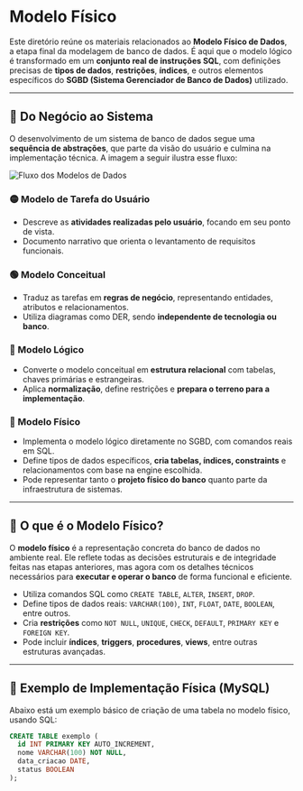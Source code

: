 # Modelo Físico

Este diretório reúne os materiais relacionados ao **Modelo Físico de Dados**, a etapa final da modelagem de banco de dados. É aqui que o modelo lógico é transformado em um **conjunto real de instruções SQL**, com definições precisas de **tipos de dados**, **restrições**, **índices**, e outros elementos específicos do **SGBD (Sistema Gerenciador de Banco de Dados)** utilizado.

---

## 🔹 Do Negócio ao Sistema

O desenvolvimento de um sistema de banco de dados segue uma **sequência de abstrações**, que parte da visão do usuário e culmina na implementação técnica. A imagem a seguir ilustra esse fluxo:

<img src="../../../../images/fisico.jpg" alt="Fluxo dos Modelos de Dados">

### 🟡 Modelo de Tarefa do Usuário
- Descreve as **atividades realizadas pelo usuário**, focando em seu ponto de vista.
- Documento narrativo que orienta o levantamento de requisitos funcionais.

### 🟢 Modelo Conceitual
- Traduz as tarefas em **regras de negócio**, representando entidades, atributos e relacionamentos.
- Utiliza diagramas como DER, sendo **independente de tecnologia ou banco**.

### 🔵 Modelo Lógico
- Converte o modelo conceitual em **estrutura relacional** com tabelas, chaves primárias e estrangeiras.
- Aplica **normalização**, define restrições e **prepara o terreno para a implementação**.

### 🔴 Modelo Físico
- Implementa o modelo lógico diretamente no SGBD, com comandos reais em SQL.
- Define tipos de dados específicos, **cria tabelas, índices, constraints** e relacionamentos com base na engine escolhida.
- Pode representar tanto o **projeto físico do banco** quanto parte da infraestrutura de sistemas.

---

## 🔹 O que é o Modelo Físico?

O **modelo físico** é a representação concreta do banco de dados no ambiente real. Ele reflete todas as decisões estruturais e de integridade feitas nas etapas anteriores, mas agora com os detalhes técnicos necessários para **executar e operar o banco** de forma funcional e eficiente.

- Utiliza comandos SQL como `CREATE TABLE`, `ALTER`, `INSERT`, `DROP`.
- Define tipos de dados reais: `VARCHAR(100)`, `INT`, `FLOAT`, `DATE`, `BOOLEAN`, entre outros.
- Cria **restrições** como `NOT NULL`, `UNIQUE`, `CHECK`, `DEFAULT`, `PRIMARY KEY` e `FOREIGN KEY`.
- Pode incluir **índices**, **triggers**, **procedures**, **views**, entre outras estruturas avançadas.

---

## 🔹 Exemplo de Implementação Física (MySQL)

Abaixo está um exemplo básico de criação de uma tabela no modelo físico, usando SQL:

```sql
CREATE TABLE exemplo (
  id INT PRIMARY KEY AUTO_INCREMENT,
  nome VARCHAR(100) NOT NULL,
  data_criacao DATE,
  status BOOLEAN
);
